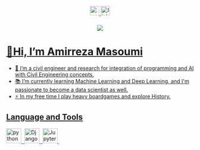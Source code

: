 <div align="center">
 <a href="mailto:amirreza.7798@gmail.com" target="_blank">
    <img src="https://img.shields.io/static/v1?message=Gmail&logo=gmail&label=&color=D14836&logoColor=white&labelColor=&style=for-the-badge" height="25" alt="gmail logo"  />
  </a>
  <a href="www.linkedin.com/in/amirreza-masoumi-82674b206" target="_blank">
    <img src="https://img.shields.io/static/v1?message=LinkedIn&logo=linkedin&label=&color=0077B5&logoColor=white&labelColor=&style=for-the-badge" height="25" alt="linkedin logo"  />
</div>

###

<div align="center">
  <img src="https://visitor-badge.laobi.icu/badge?page_id=alireza-a2f.alireza-a2f&"  />
</div>

###    

# **👋Hi, I’m Amirreza Masoumi**
- 👀 I’m a civil engineer and research for integration of programming and AI with Civil Engineering concepts. 
- 📚 I’m currently learning Machine Learning and Deep Learning, and I'm passionate to become a data scientist as well.
- ⚡ In my free time I play heavy boardgames and explore History.
## **Language and Tools**
<div align="left">
  <img src="https://github.com/Amir-msi44/Amir-msi44/assets/154964674/762b68b8-eb19-4cfd-a92b-62347ce160da" height="40" alt="python logo" />
  <img width="1" />
  <img src="https://github.com/Amir-msi44/Amir-msi44/assets/154964674/b1dbb79f-2fc3-4c1d-905f-bbdeaec800f2" height="40" alt="Django logo" />
  <img width="1" />
  <img src="https://github.com/Amir-msi44/Amir-msi44/assets/154964674/4f10b791-76d1-4597-8371-3562e4f163c6" height="40" alt="Jupyter logo" />
  <img width="1" />
</div>
<!---
Amir-msi44/Amir-msi44 is a ✨ special ✨ repository because its `README.md` (this file) appears on your GitHub profile.
You can click the Preview link to take a look at your changes.
--->

